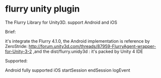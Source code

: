 flurry unity plugin
====================

The Flurry Library for Unity3D. support Android and iOS

Brief:

it's integrate the Flurry 4.1.0, the Android implementation is reference by ZeroStride: http://forum.unity3d.com/threads/87959-FlurryAgent-wrapper-for-Unity-3-2 ,and the dist/flurry.unidy3d : it's packed by Unity 4 IDE

Supported:

Android
  fully supported 
iOS
  startSession
  endSession
  logEvent
